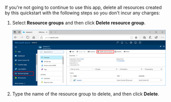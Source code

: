 If you're not going to continue to use this app, delete all resources created by this quickstart with the following steps so you don't incur any charges:

1. Select **Resource groups** and then click **Delete resource group**. 

   ![Metrics in the Azure portal](./media/cosmos-db-delete-resource-group/delete-resources.png)

2. Type the name of the resource group to delete, and then click **Delete**.
<!-- Update_Description: new articles on cosmos db delete resource group -->
<!--ms.date: 11/27/2017-->
